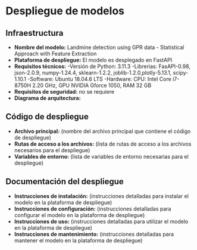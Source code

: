 # Despliegue de modelos

## Infraestructura 

- **Nombre del modelo:** Landmine detection using GPR data - Statistical Approach with Feature Extraction
- **Plataforma de despliegue:** El modelo es desplegado en FastAPI
- **Requisitos técnicos:** 
    -Versión de Python: 3.11.3
    -Librerias: FasAPI-0.98, json-2.0.9, numpy-1.24.4, sklearn-1.2.2, joblib-1.2.0,plotly-5.13.1, scipy-1.10.1
    -Software: Ubuntu 18.04.6 LTS
    -Hardware: CPU: Intel Core i7-8750H 2.20 GHz, GPU NVIDIA Gforce 1050, RAM 32 GB
- **Requisitos de seguridad:** no se requiere
- **Diagrama de arquitectura:** 

## Código de despliegue

- **Archivo principal:** (nombre del archivo principal que contiene el código de despliegue)
- **Rutas de acceso a los archivos:** (lista de rutas de acceso a los archivos necesarios para el despliegue)
- **Variables de entorno:** (lista de variables de entorno necesarias para el despliegue)

## Documentación del despliegue

- **Instrucciones de instalación:** (instrucciones detalladas para instalar el modelo en la plataforma de despliegue)
- **Instrucciones de configuración:** (instrucciones detalladas para configurar el modelo en la plataforma de despliegue)
- **Instrucciones de uso:** (instrucciones detalladas para utilizar el modelo en la plataforma de despliegue)
- **Instrucciones de mantenimiento:** (instrucciones detalladas para mantener el modelo en la plataforma de despliegue)
